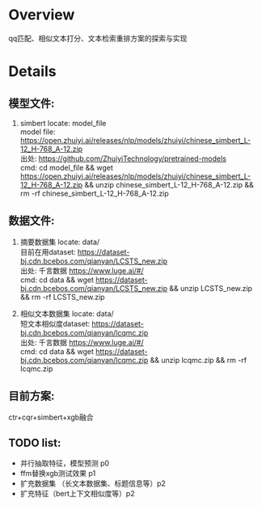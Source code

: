 # Overview
qq匹配、相似文本打分、文本检索重排方案的探索与实现

# Details
## 模型文件: 
1. simbert
locate: model_file  
model file: https://open.zhuiyi.ai/releases/nlp/models/zhuiyi/chinese_simbert_L-12_H-768_A-12.zip  
出处: https://github.com/ZhuiyiTechnology/pretrained-models  
cmd: cd model_file && wget https://open.zhuiyi.ai/releases/nlp/models/zhuiyi/chinese_simbert_L-12_H-768_A-12.zip && unzip chinese_simbert_L-12_H-768_A-12.zip && rm -rf chinese_simbert_L-12_H-768_A-12.zip  

## 数据文件: 
1. 摘要数据集
locate: data/  
目前在用dataset: https://dataset-bj.cdn.bcebos.com/qianyan/LCSTS_new.zip  
出处: 千言数据 https://www.luge.ai/#/  
cmd: cd data && wget https://dataset-bj.cdn.bcebos.com/qianyan/LCSTS_new.zip && unzip LCSTS_new.zip && rm -rf LCSTS_new.zip  

2. 相似文本数据集
locate: data/  
短文本相似度dataset: https://dataset-bj.cdn.bcebos.com/qianyan/lcqmc.zip  
出处: 千言数据 https://www.luge.ai/#/  
cmd: cd data && wget https://dataset-bj.cdn.bcebos.com/qianyan/lcqmc.zip && unzip lcqmc.zip && rm -rf lcqmc.zip   

## 目前方案: 
ctr+cqr+simbert+xgb融合

## TODO list: 
* 并行抽取特征，模型预测 p0
* ffm替换xgb测试效果 p1
* 扩充数据集 （长文本数据集、标题信息等）p2
* 扩充特征（bert上下文相似度等）p2